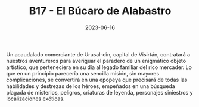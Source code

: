 ﻿---
title: B17 - El Búcaro de Alabastro
summary:  Aventura que comienza en Urusal-din, la capital del califato de Visirtán, y llevará a los aventureros a una aldea perdida en el desierto de Eretria que esconde no pocos secretos.

authors:
  - Miguel Ángel Muñoz.
date: 2023-06-16
type: post
categories:
- Clásicos de la Marca
- Línea B
tags:
- dungeon
- exploración
- templo
minlevels: "3"
maxlevels: "4"
prices: 8€
session: "3"
mincharacters: "4"
maxcharacters: "6"
eval: oficial
cover: "b17-el-bucaro de-alabastro.jpg"
download: "b17-el-bucaro de-alabastro.pdf"
moreinfo: "https://tesorosdelamarca.com/producto/el-bucaro-de-alabastro/"
license: "OGL"
draft: false

---

Un acaudalado comerciante de Urusal-din, capital de Visirtán, contratará a nuestros aventureros para averiguar el paradero de un enigmático objeto artístico, que perteneciera en su día al legado familiar del rico mercader.
Lo que en un principio parecería una sencilla misión, sin mayores complicaciones, se convertirá en una epopeya que precisará de todas las habilidades y destrezas de los héroes, empeñados en una búsqueda plagada de misterios, peligros, criaturas de leyenda, personajes siniestros y localizaciones exóticas.

